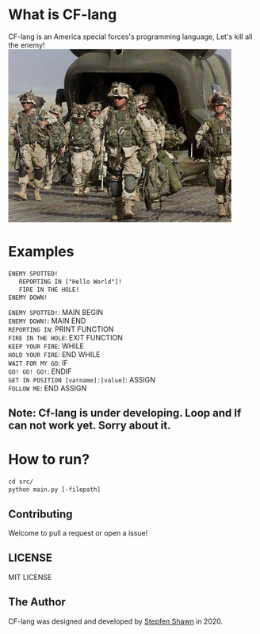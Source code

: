 # What is CF-lang
CF-lang is an America special forces's programming language, Let's kill all the enemy!  
![image](img/special-forces.jpg)
# Examples
```
ENEMY SPOTTED!
   REPORTING IN ["Hello World"]!
   FIRE IN THE HOLE!
ENEMY DOWN!
```

`ENEMY SPOTTED!`: MAIN BEGIN  
`ENEMY DOWN!`:  MAIN END  
`REPORTING IN`: PRINT FUNCTION  
`FIRE IN THE HOLE`: EXIT FUNCTION  
`KEEP YOUR FIRE`: WHILE  
`HOLD YOUR FIRE`: END WHILE  
`WAIT FOR MY GO`: IF  
`GO! GO! GO!`: ENDIF  
`GET IN POSITION [varname]:[value]`: ASSIGN  
`FOLLOW ME`: END ASSIGN  

## Note: Cf-lang is under developing. Loop and If can not work yet. Sorry about it.

# How to run?
```
cd src/
python main.py [-filepath]
```

## Contributing
Welcome to pull a request or open a issue!

## LICENSE
MIT LICENSE

## The Author
CF-lang was designed and developed by [Stepfen Shawn](https://github.com/StepfenShawn) in 2020.